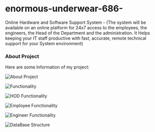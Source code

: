 # enormous-underwear-686-
Online Hardware and Software Support System -  (The system will be available on an online platform for 24x7 access to the employees, the engineers, the Head of the Department and the administration. It Helps keeping your IT staff productive with fast, accurate, remote technical support for your System environment)

### About Project

Here are some Information of my project:

![About Project](images/Intro1.png)

![Functionality](images/Intro2.png)

![HOD Functionality](images/HODFunctionlity.png)

![Employee Functionality](images/EmployeeFunctionlity.png)

![Engineer Functionality](images/EngineerFunctionlity.png)

![DataBase Structure](images/TableStructure.png)
